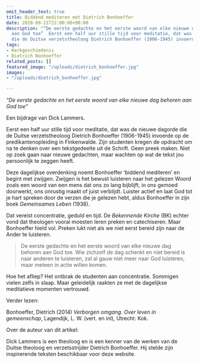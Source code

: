 ```yaml
---
omit_header_text: true
title: Biddend mediteren met Dietrich Bonhoeffer
date: 2020-09-21T22:00:00+00:00
description: "“De eerste gedachte en het eerste woord van elke nieuwe dag behoren
  aan God toe”  Eerst een half uur stille tijd voor meditatie, dat was de nieuwe dagorde
  die de Duitse verzetstheoloog Dietrich Bonhoeffer (1906-1945) invoerde op de predikantenopleiding."
tags:
- Kerkgeschiedenis
- Dietrich Bonhoeffer
related_posts: []
featured_image: "/uploads/dietrich_bonhoeffer.jpg"
images:
- "/uploads/dietrich_bonhoeffer.jpg"

---
```

_“De eerste gedachte en het eerste woord van elke nieuwe dag behoren aan God toe”_

Een bijdrage van Dick Lammers.

Eerst een half uur stille tijd voor meditatie, dat was de nieuwe dagorde die de Duitse verzetstheoloog Dietrich Bonhoeffer (1906-1945) invoerde op de predikantenopleiding in Finkenwalde. Zijn studenten kregen de opdracht om na te denken over een tekstgedeelte uit de Schrift. Geen preek maken. Niet op zoek gaan naar nieuwe gedachten, maar wachten op wat de tekst jou persoonlijk te zeggen heeft.

Deze dagelijkse overdenking noemt Bonhoeffer ‘biddend mediteren’ en begint met zwijgen. Zwijgen is het bewust luisteren naar het gelezen Woord zoals een woord van een mens dat ons zo lang bijblijft, in ons gemoed doorwerkt, ons onrustig maakt of juist verblijdt. Luister actief en laat God tot je hart spreken door de verzen die je gelezen hebt, aldus Bonhoeffer in zijn boek _Gemeinsames Leben_ (1938).

Dat vereist concentratie, geduld en tijd. De _Bekennende Kirche_ (BK) echter vond dat theologen vooral moesten leren preken en catechiseren. Maar Bonhoeffer hield vol. Preken lukt niet als we niet eerst bereid zijn naar de Ander te luisteren.

> De eerste gedachte en het eerste woord van elke nieuwe dag behoren aan God toe. Wie zichzelf de dag schenkt en niet bereid is naar anderen te luisteren, zal al gauw niet meer naar God luisteren, maar meteen in actie willen komen.

Hoe het afliep? Het ontbrak de studenten aan concentratie. Sommigen vielen zelfs in slaap. Maar geleidelijk raakten ze met de dagelijkse meditatieve momenten vertrouwd.

Verder lezen:

Bonhoeffer, Dietrich (2014) _Verborgen omgang. Over leven in gemeenschap_, Lagendijk, L. W. (vert. en inl), Utrecht: Kok.

Over de auteur van dit artikel:

Dick Lammers is een theoloog en is een kenner van de werken van de Duitse theoloog en verzetsstrijder Dietrich Bonhoeffer. Hij stelde zijn inspirerende teksten beschikbaar voor deze website.